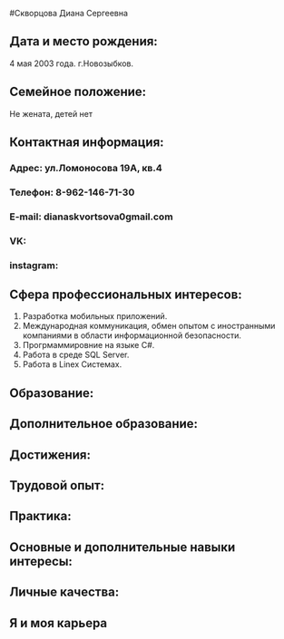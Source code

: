 #Скворцова Диана Сергеевна

## Дата и место рождения: 
4 мая 2003 года. г.Новозыбков.
## Семейное положение: 
Не жената, детей нет
## Контактная информация: 
### Адрес: ул.Ломоносова 19А, кв.4
### Телефон: 8-962-146-71-30
### E-mail: dianaskvortsova0gmail.com
### VK:
### instagram:
## Сфера профессиональных интересов: 
1. Разработка мобильных приложений.
2. Международная коммуникация, обмен опытом с иностранными компаниями в области информационной безопасности.
3. Прогрмаммировние на языке С#.
4. Работа в среде SQL Server.
5. Работа в Linex Системах.
## Образование: 

## Дополнительное образование:

## Достижения: 

## Трудовой опыт:

## Практика:

## Основные и дополнительные навыки интересы:

## Личные качества:

## Я и моя карьера
